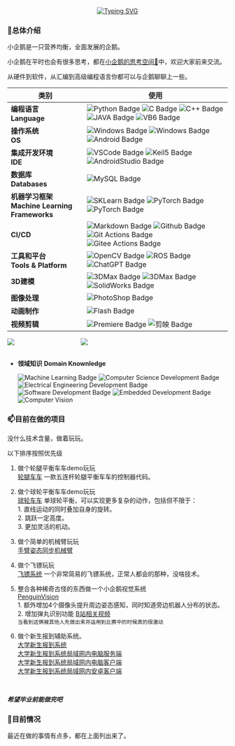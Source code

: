 <!-- ### Hi there 👋

**LJW0401/LJW0401** is a ✨ _special_ ✨ repository because its `README.md` (this file) appears on your GitHub profile.

Here are some ideas to get you started:

- 🔭 I’m currently working on ...
- 🌱 I’m currently learning ...
- 👯 I’m looking to collaborate on ...
- 🤔 I’m looking for help with ...
- 💬 Ask me about ...
- 📫 How to reach me: ...
- 😄 Pronouns: ...
- ⚡ Fun fact: ...
-->


<!-- ### 👋欢迎来到小企鹅的GitHub空间 -->

<!-- <div align="center">
    <img src="https://readme-typing-svg.demolab.com?font=Fira+Code&pause=1000&color=black&width=435&lines=👋欢迎来到小企鹅的GitHub&center=true&size=27" alt="Typing SVG" />
</div> -->


<a href="https://git.io/typing-svg">
    <div align="center">
        <img src="https://readme-typing-svg.herokuapp.com?font=Fira+Code&pause=1000&width=435&lines=%F0%9F%91%8B%E6%AC%A2%E8%BF%8E%E6%9D%A5%E5%88%B0%E5%B0%8F%E4%BC%81%E9%B9%85%E7%9A%84GitHub" alt="Typing SVG" />
    </div>
</a>

<!-- <div align="center"> <img src="https://metrics.lecoq.io/sun0225SUN?template=classic&config.timezone=Asia%2FShanghai"> </div> -->

<!-- [![你的GitHub仓库ID's github activity graph](https://activity-graph.herokuapp.com/graph?username=LJW0401&theme=dracula)](https://github.com/ashutosh00710/github-readme-activity-graph)

<img src="https://activity-graph.herokuapp.com/graph?username=LJW0401&theme=dracula"> -->

### 🥰总体介绍

小企鹅是一只营养均衡，全面发展的企鹅。

小企鹅在平时也会有很多思考，都在[小企鹅的思考空间🤔](https://github.com/LJW0401/Thinking_Space)中，欢迎大家前来交流。

从硬件到软件，从汇编到高级编程语言你都可以与企鹅聊聊上一些。

|类别|使用|
|---|---|
|**编程语言**<br>**Language**|![Python Badge](https://img.shields.io/badge/-Python-22FF22?style=flat&logo=python&logoColor=white) ![C Badge](https://img.shields.io/badge/-C-blue?style=flat&logo=c&logoColor=white) ![C++ Badge](https://img.shields.io/badge/-C%2B%2B-blue?style=flat&logo=c%2B%2B&logoColor=white) ![JAVA Badge](https://img.shields.io/badge/-JAVA-blue?style=flat&logo=java&logoColor=white) ![VB6 Badge](https://img.shields.io/badge/-VB6-956B7B?style=flat) |
|**操作系统**<br>**OS**|![Windows Badge](https://img.shields.io/badge/-Windows-blue?style=flat&logo=windows&logoColor=white) ![Windows Badge](https://img.shields.io/badge/-Ubuntu-blue?style=flat&logo=ubuntu&logoColor=white) ![Android Badge](https://img.shields.io/badge/-Android-22FF22?style=flat&logo=android&logoColor=white)|
|**集成开发环境**<br>**IDE**|![VSCode Badge](https://img.shields.io/badge/-VSCode-007ACC?style=flat&logo=visual-studio-code&logoColor=white) ![Keil5 Badge](https://img.shields.io/badge/-Keil5-007ACC?style=flat&logo=keil&logoColor=white) ![AndroidStudio Badge](https://img.shields.io/badge/-Android%20Studio-007ACC?style=flat&logo=android-studio&logoColor=white)|
|**数据库**<br>**Databases**|![MySQL Badge](https://img.shields.io/badge/-MySQL-blue?style=flat&logo=mysql&logoColor=white)|
|**机器学习框架**<br>**Machine Learning Frameworks**|![SKLearn Badge](https://img.shields.io/badge/-SKLearn-FF6600?style=flat&logo=scikit-learn&logoColor=white) ![PyTorch Badge](https://img.shields.io/badge/-PyTorch-007ACC?style=flat&logo=pytorch&logoColor=white) ![PyTorch Badge](https://img.shields.io/badge/-TensorFlow-007ACC?style=flat&logo=tensorflow&logoColor=white)|
|**CI/CD**|![Markdown Badge](https://img.shields.io/badge/-Markdown-2088FF?style=flat&logo=Markdown&logoColor=white) ![Github Badge](https://img.shields.io/badge/-Github%20-2088FF?style=flat&logo=Github&logoColor=white) ![Git Actions Badge](https://img.shields.io/badge/-Git%20-2088FF?style=flat&logo=Git&logoColor=white) ![Gitee Actions Badge](https://img.shields.io/badge/-Gitee-2088FF?style=flat&logo=Gitee&logoColor=white)|
|**工具和平台**<br>**Tools & Platform**|![OpenCV Badge](https://img.shields.io/badge/-OpenCV-007ACC?style=flat&logo=opencv&logoColor=white) ![ROS Badge](https://img.shields.io/badge/-ROS-007ACC?style=flat&logo=ros&logoColor=white) ![ChatGPT Badge](https://img.shields.io/badge/-ChatGPT-007ACC?style=flat&logo=openai&logoColor=white)|
|**3D建模**|![3DMax Badge](https://img.shields.io/badge/-3DMax-007ACC?style=flat&logo=autodesk&logoColor=white) ![3DMax Badge](https://img.shields.io/badge/-123D-007ACC?style=flat&logo=123d&logoColor=white) ![SolidWorks Badge](https://img.shields.io/badge/-SolidWorks-007ACC?style=flat&logo=solidworks&logoColor=white)|
|**图像处理**|![PhotoShop Badge](https://img.shields.io/badge/-PhotoShop-007ACC?style=flat&logo=adobe-photoshop&logoColor=white)|
|**动画制作**|![Flash Badge](https://img.shields.io/badge/-Flash-FF1111?style=flat&logo=adobe&logoColor=white)|
|**视频剪辑**|![Premiere Badge](https://img.shields.io/badge/-Premiere-007ACC?style=flat&logo=adobe-premiere-pro&logoColor=white) ![剪映 Badge](https://img.shields.io/badge/-%E5%89%AA%E6%98%A0-orange?style=flat)|
<!-- CI/CD代表持续集成（Continuous Integration）和持续交付/持续部署（Continuous Delivery/Continuous Deployment），是一种软件开发流程和实践，旨在通过自动化来提高软件开发和交付的效率、质量和可靠性。它涉及将代码集成到共享代码库中，进行自动化测试，以及将应用程序自动地交付给生产环境或用户。 -->

<div style="display: flex; align-items: center;">
    <div style="flex: 1;">
      <img src="https://github-readme-stats.vercel.app/api/top-langs/?username=LJW0401&layout=compact&langs_count=6&theme=merko" />
    </div>
    <div style="flex: 2;">
      <img src="https://github-readme-stats.vercel.app/api?username=LJW0401&show_icons=true&theme=merko" /> 
    </div>
</div>

<!-- <div align="center">
  <img src="https://github-readme-stats.vercel.app/api?username=LJW0401&show_icons=true&theme=transparent" /> 
</div>

<div align="center">
  <img src="https://github-readme-stats.vercel.app/api/top-langs/?username=LJW0401&layout=compact&langs_count=6&text_color=000&icon_color=fff&theme=merko" />
</div> -->

<br>

- **领域知识** **Domain Knownledge**

    ![Machine Learning Badge](https://img.shields.io/badge/机器学习-Machine%20Learning-01D277?style=flat&logoColor=white) 
    ![Computer Science Development Badge](https://img.shields.io/badge/计算机科学-Computer%20Science-FAB040?style=flat&logoColor=white) 
    ![Electrical Engineering Development Badge](https://img.shields.io/badge/电子工程-Electrical%20Engineering-4C8CBF?style=flat&logoColor=white) 
    ![Software Development Badge](https://img.shields.io/badge/软件开发-Software%20Development-FF6600?style=flat&logoColor=white) 
    ![Embedded Development Badge](https://img.shields.io/badge/嵌入式开发-Embedded%20Development-2088FF?style=flat&logoColor=white)
    ![Computer Vision](https://img.shields.io/badge/计算机视觉-Computer%20Vision-253388?style=flat&logoColor=white)


### 📫目前在做的项目
没什么技术含量，做着玩玩。

以下排序按照优先级

1. 做个轮腿平衡车车demo玩玩<br>
    [轮腿车车](https://github.com/LJW0401/Wheel_Leg_Balance_Vehicle) 一款五连杆轮腿平衡车车的控制器代码。

1. 做个球轮平衡车车demo玩玩<br>
    [球轮车车](https://github.com/LJW0401/Single_Ball_Wheeled_Vehicle) 单球轮平衡，可以实现更多复杂的动作，包括但不限于：<br>
        1. 直线运动的同时叠加自身的旋转。<br>
        2. 跳跃一定高度。<br>
        3. 更加灵活的机动。

1. 做个简单的机械臂玩玩<br>
    [手臂姿态同步机械臂](https://github.com/LJW0401/Gesture_Synchronous_Robotic_Arm)

1. 做个飞镖玩玩<br>
    [飞镖系统](https://github.com/LJW0401/Dart_System) 一个非常简易的飞镖系统，正常人都会的那种，没啥技术。

1. 整合各种稀奇古怪的东西做一个小企鹅视觉系统<br>
    [PenguinVision](https://github.com/LJW0401/PenguinVision)<br>
        1. 额外增加4个摄像头提升周边姿态感知，同时知道旁边机器人分布的状态。<br>
        2. 增加弹丸识别功能 [B站相关视频](https://www.bilibili.com/video/BV1sP411Y7S6?t=1.6)<br>
        `当看到这俩被其他人先做出来并运用到比赛中的时候真的很激动`
    
1. 做个新生报到辅助系统。<br>
    [大学新生报到系统](https://github.com/LJW0401/University_Freshman_Registration_System)<br>
    [大学新生报到系统局域网内电脑服务端](https://github.com/LJW0401/University_Freshman_Registration_System_PCServer)<br>
    [大学新生报到系统局域网内电脑客户端](https://github.com/LJW0401/University_Freshman_Registration_System_PCClient)<br>
    [大学新生报到系统局域网内安卓客户端](https://github.com/LJW0401/University_Freshman_Registration_System_AndroidClient)<br>
    
    []()<br>

***希望毕业前能做完吧***


### 🔭目前情况
最近在做的事情有点多，都在上面列出来了。

<!-- 首先北极熊的眼睛和大脑需要广泛的研究一下。😎

然后还有学校的新生报到系统，包括服务端、客户端、硬件方面的全套设备要研究一下。 -->

